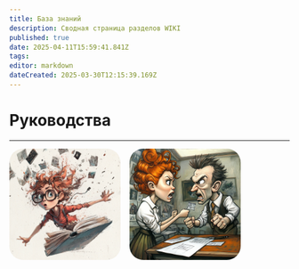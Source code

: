 ```yaml
---
title: База знаний
description: Сводная страница разделов WIKI
published: true
date: 2025-04-11T15:59:41.841Z
tags: 
editor: markdown
dateCreated: 2025-03-30T12:15:39.169Z
---
```


# Руководства

---

<style>
  .hover-zoom {
    transition: transform 0.3s ease;
  }

  .hover-zoom:hover {
    transform: scale(1.08);
  }

  .tooltip-container {
    position: relative;
    display: inline-block;
  }

  .tooltip-text {
    visibility: hidden;
    width: max-content;
    max-width: 200px;
    background-color: #007BFF;
    color: #fff;
    text-align: center;
    border-radius: 10px;
    border: 2px solid #000;
    padding: 8px 12px;
    position: absolute;
    z-index: 1;
    top: 105%; /* Появляется СНИЗУ */
    left: 50%;
    transform: translateX(-50%);
    font-family: 'Comic Sans MS', cursive, sans-serif;
    font-size: 14px;
    box-shadow: 3px 3px 0 #000;
    opacity: 0;
    transition: opacity 0.3s;
  }

  .tooltip-container:hover .tooltip-text {
    visibility: visible;
    opacity: 1;
  }

  .tooltip-text::after {
    content: "";
    position: absolute;
    bottom: 100%; /* Стрелка сверху у подсказки */
    left: 50%;
    margin-left: -6px;
    border-width: 6px;
    border-style: solid;
    border-color: transparent transparent #000 transparent;
  }
</style>

<div style="display: flex; gap: 16px; flex-wrap: wrap; align-items: left; justify-content: left;">

  <div style="text-align: center;">
    <a href="/home/styleguide" target="_blank" class="tooltip-container">
      <img 
        src="/u6639615556_draw_a_funny_cover_for_the_book_technical_documen_3b94d54b-760a-4b54-bc69-f76d418592dc_2.png"
        class="hover-zoom"
        style="border-radius: 25px; animation: pulse 1.5s infinite; width: 200px; height: auto;">
      <div class="tooltip-text">СТИЛЬ ИЗЛОЖЕНИЯ</div>
    </a>
  </div>

  <div style="text-align: center;">
    <a href="/home/Markdown" target="_blank" class="tooltip-container">
      <img 
        src="/u6639615556_ill_draw_a_funny_picture_of_two_people_arguing_ab_5f6a47e7-c821-425e-80e1-f0456353a5dc_0.png"
        class="hover-zoom"
        style="border-radius: 25px; animation: pulse 1.5s infinite; width: 200px; height: auto;">
      <div class="tooltip-text">РАЗМЕТКА</div>
    </a>
  </div>
  
</div>